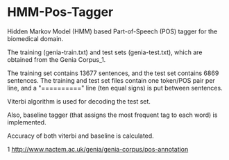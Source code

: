 HMM-Pos-Tagger
==============

Hidden Markov Model (HMM) based Part-of-Speech (POS) tagger for the biomedical domain. 

The training (genia-train.txt) and test sets (genia-test.txt), which are obtained from the Genia Corpus_1.

The training set contains 13677 sentences, and the test set contains 6869 sentences. 
The training and test set files contain one token/POS pair per line, and a "==========" line (ten equal signs) is put between sentences.

Viterbi algorithm is used for decoding the test set.

Also, baseline tagger (that assigns the most frequent tag to each word) is implemented.

Accuracy of both viterbi and baseline is calculated.




1 http://www.nactem.ac.uk/genia/genia-corpus/pos-annotation
